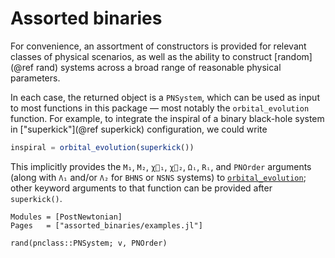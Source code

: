 # Assorted binaries

For convenience, an assortment of constructors is provided for relevant classes
of physical scenarios, as well as the ability to construct [random](@ref rand)
systems across a broad range of reasonable physical parameters.

In each case, the returned object is a `PNSystem`, which can be used as input to
most functions in this package — most notably the `orbital_evolution` function.
For example, to integrate the inspiral of a binary black-hole system in
["superkick"](@ref superkick) configuration, we could write

```julia
inspiral = orbital_evolution(superkick())
```

This implicitly provides the `M₁`, `M₂`, `χ⃗₁`, `χ⃗₂`, `Ωᵢ`, `Rᵢ`, and `PNOrder`
arguments (along with `Λ₁` and/or `Λ₂` for `BHNS` or `NSNS` systems) to
[`orbital_evolution`](@ref); other keyword arguments to that function can be
provided after `superkick()`.

```@autodocs
Modules = [PostNewtonian]
Pages   = ["assorted_binaries/examples.jl"]
```

```@docs
rand(pnclass::PNSystem; v, PNOrder)
```
